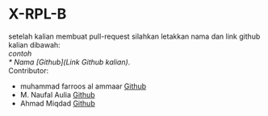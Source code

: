 # X-RPL-B
setelah kalian membuat pull-request silahkan letakkan nama dan link github kalian dibawah:  
_contoh_  
_* Nama [Github](Link Github kalian)_.  
Contributor:  
- muhammad farroos al ammaar [Github](https://github.com/muhammadfarros12)  
- M. Naufal Aulia [Github](https://github.com/auliamnaufal)
- Ahmad Miqdad [Github](https://github.com/miqdad08)
